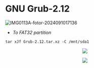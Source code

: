 #  GNU Grub-2.12

![IMG0113A-fotor-2024091017136](https://github.com/user-attachments/assets/372c18da-d258-4b1e-97d0-8f53ad32ba88)


- *To FAT32 partition*

```
tar xJf Grub-2.12.tar.xz -C /mnt/sda1
```

<p align="center">
	<img src="https://raw.githubusercontent.com/catppuccin/catppuccin/main/assets/footers/gray0_ctp_on_line.svg?sanitize=true" />
</p>

<p align="center">
	<a href="https://github.com/sofijacom/vassal/blob/main/LICENSE"><img src="https://img.shields.io/static/v1.svg?style=for-the-badge&label=License&message=MIT&logoColor=d9e0ee&colorA=363a4f&colorB=b7bdf8"/></a>
</p>
